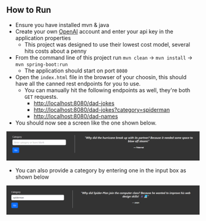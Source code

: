## How to Run

* Ensure you have installed mvn & java
* Create your own [OpenAI](https://openai.com/) account and enter your api key in the application properties
  * This project was designed to use their lowest cost model, several hits costs about a penny
* From the command line of this project run `mvn clean` -> `mvn install` -> `mvn spring-boot:run`
  * The application should start on port `8080`
* Open the `index.html` file in the browser of your choosin, this should have all the canned rest endpoints for you to use.
  * You can manually hit the following endpoints as well, they're both `GET` requests.
    * [http://localhost:8080/dad-jokes](http://localhost:8080/dad-jokes)
    * [http://localhost:8080/dad-jokes?category=spiderman](http://localhost:8080/dad-jokes?category=spiderman)
    * [http://localhost:8080/dad-names](http://localhost:8080/dad-names)
* You should now see a screen like the one shown below. 

![screenshot-1](https://raw.githubusercontent.com/HBull5/Spring-AI/refs/heads/main/screenshot-1.png?token=GHSAT0AAAAAACYJ5YXRD7GE27IRP6ZWM4PIZX4H7UQ)

* You can also provide a category by entering one in the input box as shown below

![screenshot-2](https://raw.githubusercontent.com/HBull5/Spring-AI/refs/heads/main/screenshot-2.png?token=GHSAT0AAAAAACYJ5YXRUNYA2I5AXOBKFD4WZX4IA2Q)

